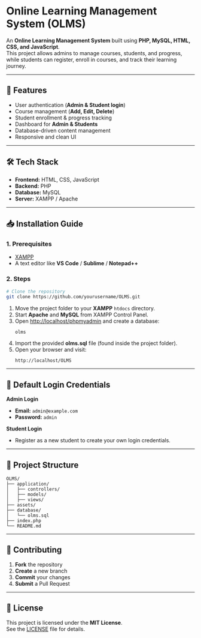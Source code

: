 
# Online Learning Management System (OLMS)

An **Online Learning Management System** built using **PHP, MySQL, HTML, CSS, and JavaScript**.  
This project allows admins to manage courses, students, and progress, while students can register, enroll in courses, and track their learning journey.

---

## 🚀 Features
- User authentication (**Admin & Student login**)
- Course management (**Add, Edit, Delete**)
- Student enrollment & progress tracking
- Dashboard for **Admin & Students**
- Database-driven content management
- Responsive and clean UI

---

## 🛠️ Tech Stack
- **Frontend:** HTML, CSS, JavaScript
- **Backend:** PHP
- **Database:** MySQL
- **Server:** XAMPP / Apache

---

## 📥 Installation Guide

### 1. Prerequisites
- [XAMPP](https://www.apachefriends.org/)
- A text editor like **VS Code** / **Sublime** / **Notepad++**

### 2. Steps
```bash
# Clone the repository
git clone https://github.com/yourusername/OLMS.git
```
1. Move the project folder to your **XAMPP** `htdocs` directory.
2. Start **Apache** and **MySQL** from XAMPP Control Panel.
3. Open [http://localhost/phpmyadmin](http://localhost/phpmyadmin) and create a database:
   ```
   olms
   ```
4. Import the provided **olms.sql** file (found inside the project folder).
5. Open your browser and visit:
   ```
   http://localhost/OLMS
   ```

---

## 🔑 Default Login Credentials

**Admin Login**  
- **Email:** `admin@example.com`  
- **Password:** `admin`

**Student Login**  
- Register as a new student to create your own login credentials.

---

## 📂 Project Structure

```
OLMS/
├── application/
│   ├── controllers/
│   ├── models/
│   ├── views/
├── assets/
├── database/
│   └── olms.sql
├── index.php
└── README.md
```

---

## 🤝 Contributing
1. **Fork** the repository
2. **Create** a new branch
3. **Commit** your changes
4. **Submit** a Pull Request

---

## 📜 License

This project is licensed under the **MIT License**.  
See the [LICENSE](./LICENSE) file for details.
